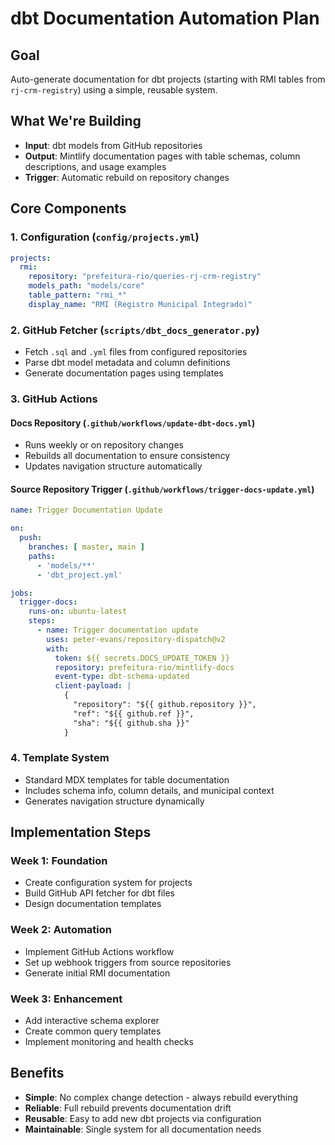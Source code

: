 # dbt Documentation Automation Plan

## Goal
Auto-generate documentation for dbt projects (starting with RMI tables from `rj-crm-registry`) using a simple, reusable system.

## What We're Building
- **Input**: dbt models from GitHub repositories
- **Output**: Mintlify documentation pages with table schemas, column descriptions, and usage examples
- **Trigger**: Automatic rebuild on repository changes

## Core Components

### 1. Configuration (`config/projects.yml`)
```yaml
projects:
  rmi:
    repository: "prefeitura-rio/queries-rj-crm-registry"
    models_path: "models/core"
    table_pattern: "rmi_*"
    display_name: "RMI (Registro Municipal Integrado)"
```

### 2. GitHub Fetcher (`scripts/dbt_docs_generator.py`)
- Fetch `.sql` and `.yml` files from configured repositories
- Parse dbt model metadata and column definitions
- Generate documentation pages using templates

### 3. GitHub Actions

#### Docs Repository (`.github/workflows/update-dbt-docs.yml`)
- Runs weekly or on repository changes
- Rebuilds all documentation to ensure consistency
- Updates navigation structure automatically

#### Source Repository Trigger (`.github/workflows/trigger-docs-update.yml`)
```yaml
name: Trigger Documentation Update

on:
  push:
    branches: [ master, main ]
    paths:
      - 'models/**'
      - 'dbt_project.yml'

jobs:
  trigger-docs:
    runs-on: ubuntu-latest
    steps:
      - name: Trigger documentation update
        uses: peter-evans/repository-dispatch@v2
        with:
          token: ${{ secrets.DOCS_UPDATE_TOKEN }}
          repository: prefeitura-rio/mintlify-docs
          event-type: dbt-schema-updated
          client-payload: |
            {
              "repository": "${{ github.repository }}",
              "ref": "${{ github.ref }}",
              "sha": "${{ github.sha }}"
            }
```

### 4. Template System
- Standard MDX templates for table documentation
- Includes schema info, column details, and municipal context
- Generates navigation structure dynamically

## Implementation Steps

### Week 1: Foundation
- Create configuration system for projects
- Build GitHub API fetcher for dbt files
- Design documentation templates

### Week 2: Automation
- Implement GitHub Actions workflow
- Set up webhook triggers from source repositories
- Generate initial RMI documentation

### Week 3: Enhancement
- Add interactive schema explorer
- Create common query templates
- Implement monitoring and health checks

## Benefits
- **Simple**: No complex change detection - always rebuild everything
- **Reliable**: Full rebuild prevents documentation drift
- **Reusable**: Easy to add new dbt projects via configuration
- **Maintainable**: Single system for all documentation needs
